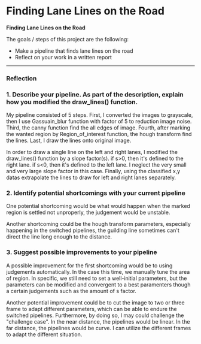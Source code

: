 # **Finding Lane Lines on the Road** 


**Finding Lane Lines on the Road**

The goals / steps of this project are the following:
* Make a pipeline that finds lane lines on the road
* Reflect on your work in a written report

---

### Reflection

### 1. Describe your pipeline. As part of the description, explain how you modified the draw_lines() function.

My pipeline consisted of 5 steps. First, I converted the images to grayscale, then I use Gassuain_blur function with factor of 5 to reduction image noise. Third, the canny function find the all edges of image. Fourth, after marking the wanted region by Region_of_interest function, the hough transform find the lines. Last, I draw the lines onto original image.

In order to draw a single line on the left and right lanes, I modified the draw_lines() function by a slope factor(s). if s>0, then it's defined to the right lane. if s<0, then it's defined to the left lane. I neglect the very small and very large slope factor in this case.
Finally, using the classified x,y datas extrapolate the lines to draw for left and right lanes separately.


### 2. Identify potential shortcomings with your current pipeline


One potential shortcoming would be what would happen when the marked region is settled not unproperly, the judgement would be unstable.

Another shortcoming could be the hough transform parameters, especially happening in the switched pipelines, the guilding line sometimes can't direct the line long enough to the distance. 


### 3. Suggest possible improvements to your pipeline

A possible improvement for the first shortcoming would be to using judgements automatically. In the case this time, we manually tune the area of region. In specific, we still need to set a well-initial parameters, but the parameters can be modified and convergent to a best paramenters though a certain judgements such as the amount of s factor. 

Another potential improvement could be to cut the image to two or three frame to adapt different parameters, which can be able to endure the switched pipelines. Furthermore, by doing so, I may could challenge the "challenge case". In the near distance, the pipelines would be linear. In the far distance, the pipelines would be curve. I can utilize the different frames to adapt the different situation. 
